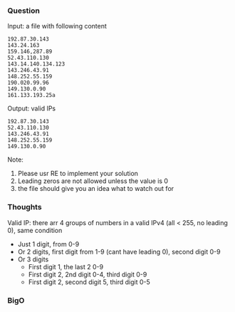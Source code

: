 ### Question

Input: a file with following content
```
192.87.30.143
143.24.163
159.146,287.89
52.43.110.130
143.14.140.134.123
143.246.43.91
148.252.55.159
190.020.99.96
149.130.0.90
161.133.193.25a
```

Output: valid IPs
```
192.87.30.143
52.43.110.130
143.246.43.91
148.252.55.159
149.130.0.90
```

Note:
1) Please usr RE to implement your solution
2) Leading zeros are not allowed unless the value is 0
3) the file should give you an idea what to watch out for

### Thoughts

Valid IP: there arr 4 groups of numbers in a valid IPv4 (all < 255, no leading 0), same condition
- Just 1 digit, from 0-9
- Or 2 digits, first digit from 1-9 (cant have leading 0), second digit 0-9
- Or 3 digits
    - First digit 1, the last 2 0-9
    - First digit 2, 2nd digit 0-4, third digit 0-9
    - First digit 2, second digit 5, third digit 0-5

### BigO


